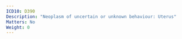 ```yaml
---
ICD10: D390
Description: "Neoplasm of uncertain or unknown behaviour: Uterus"
Matters: No
Weight: 0
---
```


